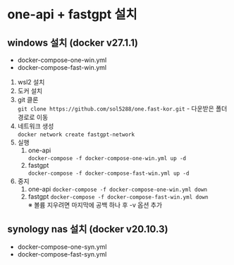 # one-api + fastgpt 설치

## windows 설치 (docker v27.1.1)

- docker-compose-one-win.yml
- docker-compose-fast-win.yml

1. wsl2 설치
2. 도커 설치
3. git 클론  
   `git clone https://github.com/sol5288/one.fast-kor.git` - 다운받은 폴더 경로로 이동
4. 네트워크 생성  
   `docker network create fastgpt-network`
5. 실행
   1. one-api  
      `docker-compose -f docker-compose-one-win.yml up -d`
   2. fastgpt  
      `docker-compose -f docker-compose-fast-win.yml up -d`
6. 중지
   1. one-api
      `docker-compose -f docker-compose-one-win.yml down`
   2. fastgpt
      `docker-compose -f docker-compose-fast-win.yml down`  
      ※ 볼륨 지우려면 마지막에 공백 하나 후 -v 옵션 추가

## synology nas 설치 (docker v20.10.3)

- docker-compose-one-syn.yml
- docker-compose-fast-syn.yml
